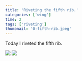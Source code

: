```yaml
---
title: 'Riveting the fifth rib.'
categories: ['wing']
time: 2
tags: ['riveting']
thumbnail: '0-fifth-rib.jpeg'
---
```


Today I riveted the fifth rib.

<!-- more -->

![](./0-fifth-rib.jpeg)
![](./1-the-other-side.jpeg)
